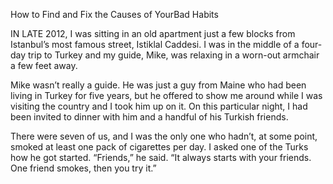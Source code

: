 How to Find and Fix the Causes of YourBad Habits

IN LATE 2012, I was sitting in an old apartment just a few blocks from
Istanbul’s most famous street, Istiklal Caddesi. I was in the middle
of a four-day trip to Turkey and my guide, Mike, was relaxing in a
worn-out armchair a few feet away.

Mike wasn’t really a guide. He was just a guy from Maine who had
been living in Turkey for five years, but he offered to show me around
while I was visiting the country and I took him up on it. On this
particular night, I had been invited to dinner with him and a handful
of his Turkish friends.

There were seven of us, and I was the only one who hadn’t, at some
point, smoked at least one pack of cigarettes per day. I asked one of
the Turks how he got started. “Friends,” he said. “It always starts with
your friends. One friend smokes, then you try it.”